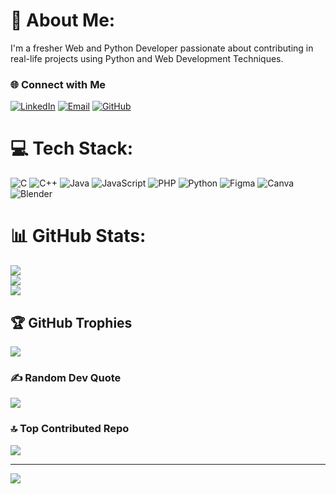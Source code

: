 # 💫 About Me:
I'm a fresher Web and Python Developer passionate about contributing in real-life projects using Python and Web Development Techniques.


### 🌐 Connect with Me
<p align="left">
  <a href="https://www.linkedin.com/in/amaan-ali-29a72736a/" target="blank"><img src="https://img.shields.io/badge/-LinkedIn-blue?style=flat&logo=linkedin" alt="LinkedIn"/></a>
  <a href="mailto:amaan201803@outlook.com"><img src="https://img.shields.io/badge/-Email-red?style=flat&logo=gmail&logoColor=white" alt="Email"/></a>
  <a href="https://github.com/Amaan-02103"><img src="https://img.shields.io/badge/-GitHub-black?style=flat&logo=github" alt="GitHub"/></a>
</p>

# 💻 Tech Stack:
![C](https://img.shields.io/badge/c-%2300599C.svg?style=for-the-badge&logo=c&logoColor=white) ![C++](https://img.shields.io/badge/c++-%2300599C.svg?style=for-the-badge&logo=c%2B%2B&logoColor=white) ![Java](https://img.shields.io/badge/java-%23ED8B00.svg?style=for-the-badge&logo=openjdk&logoColor=white) ![JavaScript](https://img.shields.io/badge/javascript-%23323330.svg?style=for-the-badge&logo=javascript&logoColor=%23F7DF1E) ![PHP](https://img.shields.io/badge/php-%23777BB4.svg?style=for-the-badge&logo=php&logoColor=white) ![Python](https://img.shields.io/badge/python-3670A0?style=for-the-badge&logo=python&logoColor=ffdd54) ![Figma](https://img.shields.io/badge/figma-%23F24E1E.svg?style=for-the-badge&logo=figma&logoColor=white) ![Canva](https://img.shields.io/badge/Canva-%2300C4CC.svg?style=for-the-badge&logo=Canva&logoColor=white) ![Blender](https://img.shields.io/badge/blender-%23F5792A.svg?style=for-the-badge&logo=blender&logoColor=white)
# 📊 GitHub Stats:
![](https://github-readme-stats.vercel.app/api?username=Amaan-02103&theme=transparent&hide_border=false&include_all_commits=false&count_private=false)<br/>
![](https://nirzak-streak-stats.vercel.app/?user=Amaan-02103&theme=transparent&hide_border=false)<br/>
![](https://github-readme-stats.vercel.app/api/top-langs/?username=Amaan-02103&theme=transparent&hide_border=false&include_all_commits=false&count_private=false&layout=compact)

## 🏆 GitHub Trophies
![](https://github-profile-trophy.vercel.app/?username=Amaan-02103&theme=radical&no-frame=false&no-bg=true&margin-w=4)

### ✍️ Random Dev Quote
![](https://quotes-github-readme.vercel.app/api?type=horizontal&theme=radical)

### 🔝 Top Contributed Repo
![](https://github-contributor-stats.vercel.app/api?username=Amaan-02103&limit=5&theme=dark&combine_all_yearly_contributions=true)

---
[![](https://visitcount.itsvg.in/api?id=Amaan-02103&icon=0&color=0)](https://visitcount.itsvg.in)

<!-- Proudly created with GPRM ( https://gprm.itsvg.in ) -->
